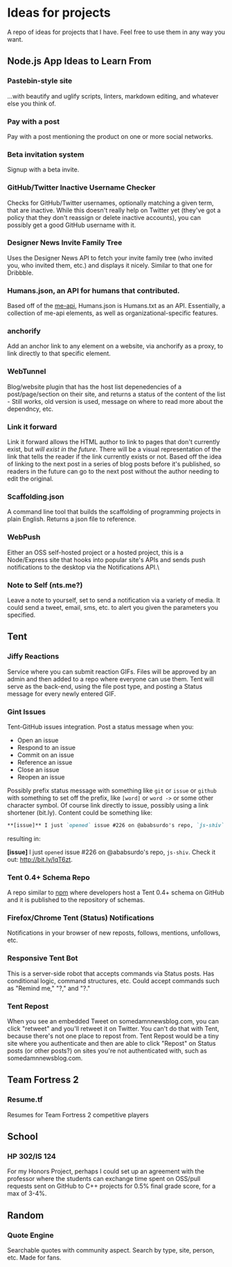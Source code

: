 # Ideas for projects

A repo of ideas for projects that I have. Feel free to use them in any way you want.

## Node.js App Ideas to Learn From

### Pastebin-style site
...with beautify and uglify scripts, linters, markdown editing, and whatever else you think of.

### Pay with a post
Pay with a post mentioning the product on one or more social networks.

### Beta invitation system
Signup with a beta invite.

### GitHub/Twitter Inactive Username Checker
Checks for GitHub/Twitter usernames, optionally matching a given term, that are inactive. While this doesn't really help on Twitter yet (they've got a policy that they don't reassign or delete inactive accounts), you can possibly get a good GitHub username with it.

### Designer News Invite Family Tree
Uses the Designer News API to fetch your invite family tree (who invited you, who invited them, etc.) and displays it nicely. Similar to that one for Dribbble.

### Humans.json, an API for humans that contributed.
Based off of the [me-api](https://github.com/danfang/me-api), Humans.json is Humans.txt as an API. Essentially, a collection of me-api elements, as well as organizational-specific features.

### anchorify
Add an anchor link to any element on a website, via anchorify as a proxy, to link directly to that specific element.

### WebTunnel
Blog/website plugin that has the host list depenedencies of a post/page/section on their site, and returns a status of the content of the list - Still works, old version is used, message on where to read more about the dependncy, etc.

### Link it forward
Link it forward allows the HTML author to link to pages that don't currently exist, but _will exist in the future_. There will be a visual representation of the link that tells the reader if the link currently exists or not. Based off the idea of linking to the next post in a series of blog posts before it's published, so readers in the future can go to the next post without the author needing to edit the original.

### Scaffolding.json
A command line tool that builds the scaffolding of programming projects in plain English. Returns a json file to reference.

### WebPush
Either an OSS self-hosted project or a hosted project, this is a Node/Express site that hooks into popular site's APIs and sends push notifications to the desktop via the Notifications API.\

### Note to Self (nts.me?)
Leave a note to yourself, set to send a notification via a variety of media. It could send a tweet, email, sms, etc. to alert you given the parameters you specified.

## Tent

### Jiffy Reactions
Service where you can submit reaction GIFs. Files will be approved by an admin and then added to a repo where everyone can use them. Tent will serve as the back-end, using the file post type, and posting a Status message for every newly entered GIF.

### Gint Issues
Tent-GitHub issues integration. Post a status message when you: 

* Open an issue
* Respond to an issue
* Commit on an issue
* Reference an issue
* Close an issue
* Reopen an issue

Possibly prefix status message with something like `git` or `issue` or `github` with something to set off the prefix, like `[word]` or `word ->` or some other character symbol. Of course link directly to issue, possibly using a link shortener (bit.ly). Content could be something like:

```markdown
**[issue]** I just `opened` issue #226 on @ababsurdo's repo, `js-shiv`. Check it out: http://bit.ly/IqT6zt.
```

resulting in: 

**[issue]** I just `opened` issue #226 on @ababsurdo's repo, `js-shiv`. Check it out: http://bit.ly/IqT6zt.

### Tent 0.4+ Schema Repo

A repo similar to [npm](npmjs.org) where developers host a Tent 0.4+ schema on GitHub and it is published to the repository of schemas.

### Firefox/Chrome Tent (Status) Notifications

Notifications in your browser of new reposts, follows, mentions, unfollows, etc.

### Responsive Tent Bot
This is a server-side robot that accepts commands via Status posts. Has conditional logic, command structures, etc. Could accept commands such as "Remind me," "?," and "?."


### Tent Repost
When you see an embedded Tweet on somedamnnewsblog.com, you can click "retweet" and you'll retweet it on Twitter. You can't do that with Tent, because there's not one place to repost from. Tent Repost would be a tiny site where you authenticate and then are able to click "Repost" on Status posts (or other posts?) on sites you're not authenticated with, such as somedamnnewsblog.com.

## Team Fortress 2

### Resume.tf
Resumes for Team Fortress 2 competitive players


## School

### HP 302/IS 124
For my Honors Project, perhaps I could set up an agreement with the professor where the students can exchange time spent on OSS/pull requests sent on GitHub to C++ projects for 0.5% final grade score, for a max of 3-4%.

## Random 

### Quote Engine
Searchable quotes with community aspect. Search by type, site, person, etc. Made for fans.
